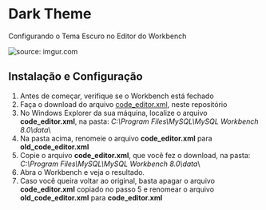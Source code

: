 # Dark Theme

Configurando o Tema Escuro no Editor do Workbench

<img src="https://i.imgur.com/cFVyC1v.jpg" title="source: imgur.com" />

## Instalação e Configuração

1. Antes de começar, verifique se o Workbench está fechado
2. Faça o download do arquivo <a href="https://github.com/rafaelq80/MySQL/blob/main/wb_dark_theme/code_editor.xml" target="_blank">code_editor.xml</a>, neste repositório
3. No Windows Explorer da sua máquina, localize o arquivo **code_editor.xml**, na pasta: *C:\Program Files\MySQL\MySQL Workbench 8.0\data*\
4. Na pasta acima, renomeie o arquivo **code_editor.xml** para **old_code_editor.xml**
5. Copie o arquivo **code_editor.xml**, que você fez o download, na pasta: *C:\Program Files\MySQL\MySQL Workbench 8.0\data*\
6. Abra o Workbench e veja o resultado.
7. Caso você queira voltar ao original, basta apagar o arquivo **code_editor.xml** copiado no passo 5 e renomear o arquivo **old_code_editor.xml** para **code_editor.xml**

